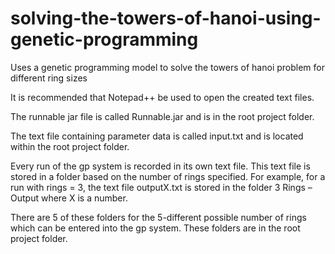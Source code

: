 # solving-the-towers-of-hanoi-using-genetic-programming
Uses a genetic programming model to solve the towers of hanoi problem for different ring sizes


It is recommended that Notepad++ be used to open the created text files.

The runnable jar file is called Runnable.jar and is in the root project folder.

The text file containing parameter data is called input.txt and is located within the root
project folder.

Every run of the gp system is recorded in its own text file. This text file is stored in a folder
based on the number of rings specified. For example, for a run with rings = 3, the text file
outputX.txt is stored in the folder 3 Rings – Output where X is a number.

There are 5 of these folders for the 5-different possible number of rings which can be
entered into the gp system. These folders are in the root project folder.
